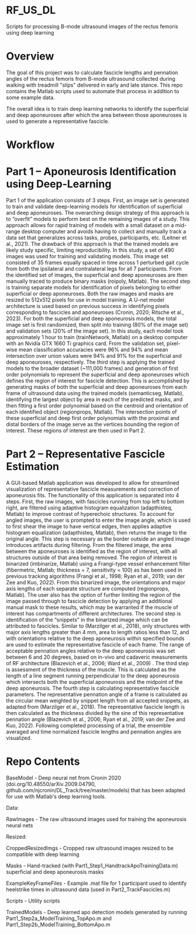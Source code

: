 # RF_US_DL
Scripts for processing B-mode ultrasound images of the rectus femoris using deep learning

# Overview
The goal of this project was to calculate fascicle lengths and pennation angles of the rectus femoris from B-mode ultrasound collected during walking with treadmill "slips" delivered in early and late stance. This repo contains the Matlab scripts used to automate that process in addition to some example data. 

The overall idea is to train deep learning networks to identify the superficial and deep aponeuroses after which the area between those aponeuroses is used to generate a representative fascicle.

# Workflow
# Part 1 – Aponeurosis Identification using Deep-Learning	
Part 1 of the application consists of 3 steps. First, an image set is generated to train and validate deep-learning models for identification of superficial and deep aponeuroses. The overarching design strategy of this approach is to “overfit” models to perform best on the remaining images of a study. This approach allows for rapid training of models with a small dataset on a mid-range desktop computer and avoids having to collect and manually track a data set that generalizes across tasks, probes, participants, etc. (Leitner et al., 2021). The drawback of this approach is that the trained models are likely study specific, limiting reproducibility. In this study, a set of 490 images was used for training and validating models. This image set consisted of 35 frames equally spaced in time across 1 perturbed gait cycle from both the ipsilateral and contralateral legs for all 7 participants. From the identified set of images, the superficial and deep aponeuroses are then manually traced to produce binary masks (roipoly, Matlab). The second step is training separate models for identification of pixels belonging to either superficial or deep aponeuroses. Both the raw images and masks are resized to 512x512 pixels for use in model training. A U-net model architecture is used based on previous success in identifying pixels corresponding to fascicles and aponeuroses (Cronin, 2020; Ritsche et al., 2023). For both the superficial and deep aponeurosis models, the total image set is first randomized, then split into training (80% of the image set) and validation sets (20% of the image set). In this study, each model took approximately 1 hour to train (trainNetwork, Matlab) on a desktop computer with an Nvidia GTX 1660 Ti graphics card. From the validation set, pixel-wise mean classification accuracies were 96% and 94% and mean intersection over union values were 94% and 91% for the superficial and deep aponeuroses, respectively. The third step is applying the trained models to the broader dataset (~111,000 frames) and generation of first order polynomials to represent the superficial and deep aponeuroses which defines the region of interest for fascicle detection. This is accomplished by generating masks of both the superficial and deep aponeuroses from each frame of ultrasound data using the trained models (semanticseg, Matlab), identifying the largest object by area in each of the predicted masks, and then fitting a first order polynomial based on the centroid and orientation of each identified object (regionprops, Matlab). The intersection points of these superficial and deep first order polynomials with the proximal and distal borders of the image serve as the vertices bounding the region of interest. These regions of interest are then used in Part 2.

# Part 2 – Representative Fascicle Estimation
A GUI-based Matlab application was developed to allow for streamlined visualization of representative fascicle measurements and correction of aponeurosis fits. The functionality of this application is separated into 4 steps. First, the raw images, with fascicles running from top left to bottom right, are filtered using adaptive histogram equalization (adapthisteq, Matlab) to improve contrast of hyperechoic structures. To account for angled images, the user is prompted to enter the image angle, which is used to first shear the image to have vertical edges, then applies adaptive histogram equalization (adapthisteq, Matlab), then returns the image to the original angle. This step is necessary as the border outside an angled image introduces artifacts during filtering. From the filtered image, the area between the aponeuroses is identified as the region of interest, with all structures outside of that area being removed. The region of interest is binarized (imbinarize, Matlab) using a Frangi-type vessel enhancement filter (fibermetric, Matlab; thickness = 7, sensitivity = 100) as has been used in previous tracking algorithms (Frangi et al., 1998; Ryan et al., 2019; van der Zee and Kuo, 2022). From this binarized image, the orientations and major axis lengths of each separate structure are computed (regionprops, Matlab). The user also has the option of further limiting the region of the image passed through to fascicle detection by applying an additional manual mask to these results, which may be warranted if the muscle of interest has compartments of different architectures. The second step is identification of the “snippets” in the binarized image which can be attributed to fascicles. Similar to (Marzilger et al., 2018), only structures with major axis lengths greater than 4 mm, area to length ratios less than 12, and with orientations relative to the deep aponeurosis within specified bounds are used to estimate the representative fascicle of each frame. The range of acceptable pennation angles relative to the deep aponeurosis was set between 6 and 20 degrees, based on in-vivo and cadaveric measurements of RF architecture (Blazevich et al., 2006; Ward et al., 2009) . The third step is assessment of the thickness of the muscle. This is calculated as the length of a line segment running perpendicular to the deep aponeurosis which intersects both the superficial aponeurosis and the midpoint of the deep aponeurosis. The fourth step is calculating representative fascicle parameters. The representative pennation angle of a frame is calculated as the circular mean weighted by snippet length from all accepted snippets, as adapted from (Marzilger et al., 2018). The representative fascicle length is then calculated as the thickness divided by the sine of this representative pennation angle (Blazevich et al., 2006; Ryan et al., 2019; van der Zee and Kuo, 2022). Following completed processing of a trial, the ensemble averaged and time normalized fascicle lengths and pennation angles are visualized.


# Repo Contents

BaseModel - Deep neural net from Cronin 2020 (doi.org/10.48550/arXiv.2009.04790, github.com/njcronin/DL_Track/tree/master/models) that has been adapted for use with Matlab's deep learning tools.

Data:

  RawImages - The raw ultrasound images used for training the aponeurosis neural nets
  
  Resized:
  
  CroppedResizedImgs - Cropped raw ultrasound images resized to be compatible with deep learning 
  
  Masks - Hand-tracked (with Part1_Step1_HandtrackApoTrainingData.m) superficial and deep aponeurosis masks

ExampleKeyFrameFiles - Example .mat file for 1 participant used to identify heelstrike times in ultrasound data (used in Part2_TrackFascicles.m)

Scripts - Utility scripts

TrainedModels - Deep learned apo detection models generated by running Part1_Step2a_ModelTraining_TopApo.m and Part1_Step2b_ModelTraining_BottomApo.m 

